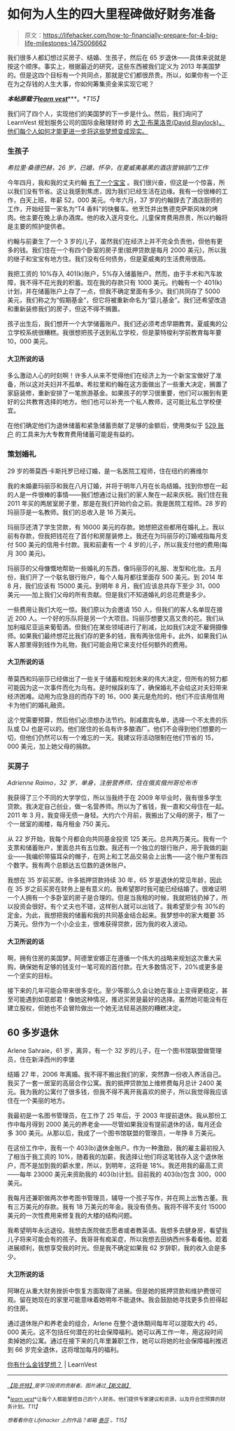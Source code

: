 # 如何为人生的四大里程碑做好财务准备

> 原文：<https://lifehacker.com/how-to-financially-prepare-for-4-big-life-milestones-1475006662>

我们很多人都幻想过买房子、结婚、生孩子，然后在 65 岁退休——具体来说就是按这个顺序。事实上，根据最近的研究，这些东西被我们定义为 2013 年美国梦的。但是这四个目标有一个共同点，那就是它们都很昂贵。所以，如果你有一个正在为之存钱的人生大事，你如何筹集资金来实现它呢？



***本帖原载于***[***learn vest***](http://www.learnvest.com/2013/11/whats-your-money-dream-a-financial-planner-tells-you-how-to-get-one-step-closer/)***。**T15】*

我们问了四个人，实现他们的美国梦的下一步是什么。然后，我们询问了 LearnVest 规划服务公司的国际金融理财师 的 [大卫·布莱洛克(David Blaylock)，他们每个人如何才能更进一步将这些梦想变成现实。](https://www.learnvest.com/certified-financial-planners/)

### 生孩子

*希拉里·桑德巴赫，26 岁，已婚，怀孕，在夏威夷基黑的酒店营销部门工作*

今年四月，我和我的丈夫约翰 [有了一个宝宝](https://lifehacker.com/10-things-i-wish-i-had-known-before-becoming-a-parent-5989419) 。我们很兴奋，但这是一个惊喜，所以我们没有节省。这让我感到焦虑，因为我们已经生活在边缘。我有一份很棒的工作，白天上班，年薪 52，000 美元。今年六月，37 岁的约翰辞去了酒店厨师的工作，开始经营一家名为“T4 香料”的快餐车。他烹饪并出售德克萨斯风味的烤肉。他主要在晚上承办酒席。他的收入逐月变化。儿童保育费用昂贵，所以约翰将是主要的照护提供者。

约翰与前妻生了一个 3 岁的儿子，虽然我们在经济上并不完全负责他，但他有更多的钱。我们住在一个有四个卧室的房子里(抵押贷款是每月 2000 美元)，所以我的继子和宝宝有地方住。我们没有任何债务，但是夏威夷的生活费用很高。

我把工资的 10%存入 401(k)账户，5%存入储蓄账户。然而，由于手术和汽车故障，我不得不花光我的积蓄。现在我的存款只有 1000 美元。约翰有一个 401(k)计划，并在储蓄账户上存了一点，但我不确定里面有多少。我们共同存了 5000 美元，我们称之为“假期基金”，但它将被重新命名为“婴儿基金”。我们还希望改造和重新装修我们的房子，但这不得不搁置。

孩子出生后，我们想开一个大学储蓄账户。我们还必须考虑早期教育。夏威夷的公立学校系统很糟糕。我很想把孩子送到私立学校，但是蒙特梭利学前教育每年要 10，000 美元。

#### **大卫所说的话**

多么激动人心的时刻啊！许多人从来不觉得他们在经济上为一个新宝宝做好了准备，所以这对夫妇并不孤单。希拉里和约翰在这方面做出了一些重大决定，搁置了家庭装修，重新安排了一笔旅游基金。如果孩子的学习很重要，他们可以搬到有更好的公共教育选择的地方。他们也可以补充一个私人教师，这可能比私立学校便宜。

在他们确定他们为退休储蓄和紧急储蓄贡献了足够的金额后，使用类似于 [529 账户](http://www.learnvest.com/knowledge-center/the-ins-and-outs-of-saving-for-college/) 的工具来为大专教育费用储蓄可能是有益的。

### 策划婚礼

29 岁的蒂莫西·卡斯托罗已经订婚，是一名医院工程师，住在纽约的赛维尔

我的未婚妻玛丽莎和我在八月订婚，并将于明年八月在长岛结婚。找到你想在一起的人是一件很棒的事情——我们想通过让我们的家人聚在一起来庆祝。我们住在我 2011 年买的两居室房子里，那是在我们开始约会之前。我是医院工程师。28 岁的玛丽莎是一名教师。我们的总收入是 16 万美元。

玛丽莎还清了学生贷款，有 16000 美元的存款。她想把这些都用在婚礼上。我以前有存款，但我把钱花在了首付和房屋装修上。我还在为玛丽莎的订婚戒指每月支付 500 美元的信用卡付款。我和前妻有一个 4 岁的儿子，所以我支付他的费用(每月 300 美元)。

玛丽莎的父母慷慨地帮助一些婚礼的东西，像玛丽莎的礼服、发型和化妆。五月份，我们开了一个联名银行账户，每个人每月都往里面存 500 美元。到 2014 年 8 月，我们应该有 15000 美元。到明年 8 月，我们应该总共存下至少 31，000 美元——加上我们父母的所有贡献。但是我们不知道婚礼的总花费是多少。

一些费用让我们大吃一惊。我们原以为会邀请 150 人，但我们的客人名单现在接近 200 人。一个好的乐队将是另一个大项目。玛丽莎想要又高又贵的花。我们从加利福尼亚运来葡萄酒。但我们在某些领域进行了削减，比如我们决定不雇佣摄像师。如果我们最终想花比我们存的更多的钱，我有两张信用卡。此外，如果我们从客人那里得到钱作为礼物，我们可能会用它来支付任何额外的费用。

#### **大卫所说的话**

蒂莫西和玛丽莎已经做出了一些关于储蓄和规划未来的伟大决定，但所有的努力都可能因为这一次事件而化为乌有。是时候踩刹车了，确保婚礼不会给这对夫妇带来经济困难。动用为应急目的而存下的 16，000 美元是危险的，他们不应该用信用卡为他们的婚礼融资。

这个党需要预算，然后他们必须想办法节约。削减嘉宾名单，选择一个不太贵的乐队或 DJ 也是可以的。他们居住的长岛有许多酿酒厂。他们不会得到他们想要的一切，但他们仍然可以有一个难忘的一天。我建议将活动限制在他们节省的 15，000 美元，加上她父母的捐款。

### 买房子

*Adrienne Raimo，32 岁，单身，注册营养师，住在俄亥俄州哥伦布市*

我获得了三个不同的大学学位，所以当我终于在 2009 年毕业时，我有很多学生贷款。我决定自己创业，做一名营养师。所以为了省钱，我一直和父母住在一起。2011 年 3 月，我变得无债一身轻。大约六个月前，我搬出了父母的房子，租了一个一居室的阁楼，每月租金 750 美元。

从 22 岁开始，我每个月都会向共同基金投资 125 美元。总共两万美元。我有一个支票和储蓄账户，里面总共有五位数。我还有一个独立的银行账户，用于我做的副业——我编织带猫耳朵的帽子，在网上和工艺品交易会上出售——这个账户里有四个数字。我有两个总额达五位数的退休账户。

我想在 35 岁前买房。许多抵押贷款持续 30 年，65 岁是退休的常见年龄，因此在 35 岁之前买房在财务上是有意义的。我希望那时我可能已经结婚了。很难证明一个人拥有一个多卧室的房子是合理的。但是当我租的时候，我就把钱扔掉了，所以投资会很好。有个丈夫也不错，这样别人就可以出钱了。我希望至少有 30%的定金。为此，我想把我的储蓄和我的共同基金结合起来。我梦想中的家大概要 35 万美元。但作为一个小企业主，很难获得贷款，因为我的收入波动。

#### **大卫所说的话**

啊，拥有住房的美国梦。阿德里安娜正在遵循一个伟大的战略来规划这次重大采购，确保她有足够的钱支付一笔可观的首付款。在大多数情况下，20%或更多是一个坚实的目标。

接下来的几年可能会带来很多变化。至少等那么久会让她在事业上变得更稳定，甚至可能遇到如意郎君！像她这种情况，推迟买房是最好的选择。虽然她可能没有在建立股权，但她也不会冒险做出一个她无法轻易逃脱的糟糕决定。

## 60 多岁退休

Arlene Sahraie，61 岁，离异，有一个 32 岁的儿子，在一个图书馆联盟做管理员，住在新泽西州的李堡

结婚 27 年，2006 年离婚。我不得不搬出我们的家，突然靠一份收入养活自己。我买了一套一居室的高层合作公寓。我的抵押贷款加上维修费每月总计 2400 美元。我为我的公寓付了很多钱，但我不得不离开我喜欢的房子，所以我觉得我应该住在一个美丽的地方。

我最初是一名图书管理员，在工作了 25 年后，于 2003 年提前退休。我从那份工作中每月得到 2000 美元的养老金——尽管如果我没有提前退休的话，每月还会多 300 美元。从那以后，我成了一个图书馆联盟的管理员，一年挣 8 万美元。

在这份工作中，我有一个 403(b)退休金账户。作为一种激励，我的雇主最初投入了相当于我工资的 10%，随着我的加薪，我选择让他们将这笔钱存入这个退休账户，而不是加到我的薪水里，所以，到明年，这将是 18%。我还用我的最高工资——每年 23000 美元来资助我的 403(b)计划。目前我的 403(b)包含 300，000 美元。

我每月还兼职做两次参考图书管理员，辅导一个孩子写作，并在网上出售古董。我有三万美元的存款。我有 18 万美元的年金。我没有债务。我将不得不支付 15000 美元的一次性费用来修复我的大楼的结构问题。

我希望明年永远退役。我想去医院做志愿者或者教英语。我想多去健身房，看望我儿子将来可能会有的孩子。我哥哥有痴呆症，所以我想去田纳西州多看看他。趁着进展顺利，我想享受我的时光。但是我不确定如果我 62 岁辞职，我的收入会是多少。

#### **大卫所说的话**

阿琳在从重大财务挫折中恢复方面取得了进展。但是她的抵押贷款和维护费很可观。留在她现在的家里可能意味着她明年不能退休。我会鼓励她寻找更多负担得起的住房。

通过退休账户和养老金的组合，Arlene 在整个退休期间每年可以提取大约 45，000 美元。这不包括任何潜在的社会保障福利。她可以再工作一年，用这段时间卖掉她的公寓。通过在接下来的几年里兼职工作，她可以将她的社会保障福利推迟到 66 岁完全退休，这将增加每月的福利。

[你有什么金钱梦想？](http://www.learnvest.com/2013/11/whats-your-money-dream-a-financial-planner-tells-you-how-to-get-one-step-closer/) | LearnVest

* * *

[<small>*【简·怀特】*</small>](https://twitter.com/janebianchi)<small>*是学习投资的贡献者。图片通过*</small>[<small>*【斯文跳】*</small>](http://www.shutterstock.com/pic.mhtml?id=57162139&src=id)

*[<small>*learn vest*</small>](https://www.learnvest.com/)<small>*让每个人都能掌控自己的个人财务。他们提供专家建议和资源，以及符合您预算的财务计划。*T11】</small>*

*<small>*想看看你在 Lifehacker 上的作品？邮箱*</small> [<small>*泰莎*</small>](https://mail.google.com/mail/?view=cm&fs=1&tf=1&to=tessa@lifehacker.com) <small>*。*T15】</small>*